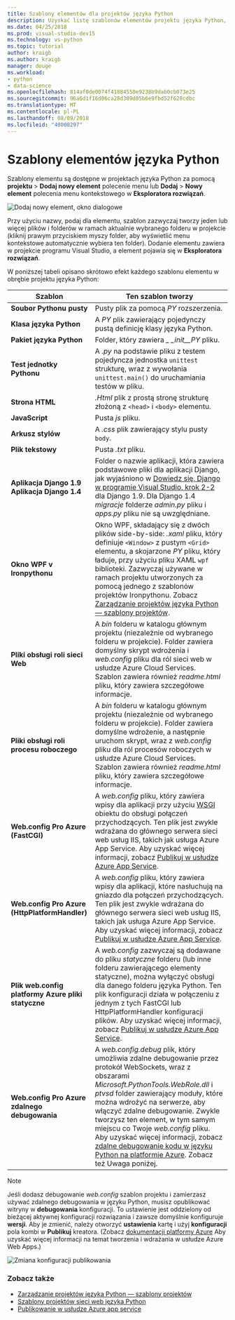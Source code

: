 ```yaml
---
title: Szablony elementów dla projektów języka Python
description: Uzyskać listę szablonów elementów projektu języka Python, które są dostępne za pośrednictwem Dodaj > Nowy element okna dialogowego, w programie Visual Studio.
ms.date: 04/25/2018
ms.prod: visual-studio-dev15
ms.technology: vs-python
ms.topic: tutorial
author: kraigb
ms.author: kraigb
manager: douge
ms.workload:
- python
- data-science
ms.openlocfilehash: 814af0de0074f41884550e9238b9dab0cb073e25
ms.sourcegitcommit: 96a6d1f16d06ca28d309d05b6e9fbd52f628cdbc
ms.translationtype: MT
ms.contentlocale: pl-PL
ms.lasthandoff: 08/09/2018
ms.locfileid: "40008297"
---
```

# <a name="python-item-templates"></a>Szablony elementów języka Python

Szablony elementu są dostępne w projektach języka Python za pomocą **projektu** > **Dodaj nowy element** polecenie menu lub **Dodaj**  >  **Nowy element** polecenia menu kontekstowego w **Eksploratora rozwiązań**.

![Dodaj nowy element, okno dialogowe](media/project-item-templates.png)

Przy użyciu nazwy, podaj dla elementu, szablon zazwyczaj tworzy jeden lub więcej plików i folderów w ramach aktualnie wybranego folderu w projekcie (kliknij prawym przyciskiem myszy folder, aby wyświetlić menu kontekstowe automatycznie wybiera ten folder). Dodanie elementu zawiera w projekcie programu Visual Studio, a element pojawia się w **Eksploratora rozwiązań**.

W poniższej tabeli opisano skrótowo efekt każdego szablonu elementu w obrębie projektu języka Python:

| Szablon | Ten szablon tworzy |
| --- | --- |
| **Soubor Pythonu pusty** | Pusty plik za pomocą *PY* rozszerzenia. |
| **Klasa języka Python** | A *PY* plik zawierający pojedynczy pustą definicję klasy języka Python. |
| **Pakiet języka Python** | Folder, który zawiera  *\_ \_init\_\_PY* pliku. |
| **Test jednotky Pythonu** | A *.py* na podstawie pliku z testem pojedyncza jednostka `unittest` strukturę, wraz z wywołania `unittest.main()` do uruchamiania testów w pliku. |
| **Strona HTML** | *.Html* plik z prostą stronę strukturę złożoną z `<head>` i `<body>` elementu. |
| **JavaScript** | Pusta *js* pliku. |
| **Arkusz stylów** | A *.css* plik zawierający stylu pusty `body`. |
| **Plik tekstowy** | Pusta *.txt* pliku. |
| **Aplikacja Django 1.9**<br/>**Aplikacja Django 1.4** | Folder o nazwie aplikacji, która zawiera podstawowe pliki dla aplikacji Django, jak wyjaśniono w [Dowiedz się, Django w programie Visual Studio, krok 2-2](learn-django-in-visual-studio-step-02-create-an-app.md#step-2-1-create-an-app-with-a-default-structure) dla Django 1.9. Dla Django 1.4 *migracje* folderze *admin.py* pliku i *apps.py* pliku nie są uwzględniane. |
| **Okno WPF v Ironpythonu** | Okno WPF, składający się z dwóch plików side-by-side: *.xaml* pliku, który definiuje `<Window>` z pustym `<Grid>` elementu, a skojarzone *PY* pliku, który ładuje, przy użyciu pliku XAML `wpf` biblioteki. Zazwyczaj używane w ramach projektu utworzonych za pomocą jednego z szablonów projektów Ironpythonu. Zobacz [Zarządzanie projektów języka Python — szablony projektów](managing-python-projects-in-visual-studio.md#project-templates). |
| **Pliki obsługi roli sieci Web** | A *bin* folderu w katalogu głównym projektu (niezależnie od wybranego folderu w projekcie). Folder zawiera domyślny skrypt wdrożenia i *web.config* pliku dla ról sieci web w usłudze Azure Cloud Services. Szablon zawiera również *readme.html* pliku, który zawiera szczegółowe informacje. |
| **Pliki obsługi roli procesu roboczego** | A *bin* folderu w katalogu głównym projektu (niezależnie od wybranego folderu w projekcie). Folder zawiera domyślne wdrożenie, a następnie uruchom skrypt, wraz z *web.config* pliku dla ról procesów roboczych w usłudze Azure Cloud Services. Szablon zawiera również *readme.html* pliku, który zawiera szczegółowe informacje. |
| **Web.config Pro Azure (FastCGI)** | A *web.config* pliku, który zawiera wpisy dla aplikacji przy użyciu [WSGI](https://wsgi.readthedocs.io/en/latest/) obiektu do obsługi połączeń przychodzących. Ten plik jest zwykle wdrażana do głównego serwera sieci web usług IIS, takich jak usługa Azure App Service. Aby uzyskać więcej informacji, zobacz [Publikuj w usłudze Azure App Service](publishing-python-web-applications-to-azure-from-visual-studio.md). |
| **Web.config Pro Azure (HttpPlatformHandler)** | A *web.config* pliku, który zawiera wpisy dla aplikacji, które nasłuchują na gniazdo dla połączeń przychodzących. Ten plik jest zwykle wdrażana do głównego serwera sieci web usług IIS, takich jak usługa Azure App Service. Aby uzyskać więcej informacji, zobacz [Publikuj w usłudze Azure App Service](publishing-python-web-applications-to-azure-from-visual-studio.md). |
| **Plik web.config platformy Azure pliki statyczne** | A *web.config* zazwyczaj są dodawane do pliku *statyczne* folderu (lub inne folderu zawierającego elementy statyczne), można wyłączyć obsługi dla danego folderu języka Python. Ten plik konfiguracji działa w połączeniu z jednym z tych FastCGI lub HttpPlatformHandler konfiguracji plików. Aby uzyskać więcej informacji, zobacz [Publikuj w usłudze Azure App Service](publishing-python-web-applications-to-azure-from-visual-studio.md). |
| **Web.config Pro Azure zdalnego debugowania** | A *web.config.debug* plik, który umożliwia zdalne debugowanie przez protokół WebSockets, wraz z obszarami *Microsoft.PythonTools.WebRole.dll* i *ptvsd* folder zawierający moduły, które można wdrożyć na serwerze, aby włączyć zdalne debugowanie. Zwykle tworzysz ten element, w tym samym miejscu co Twoje *web.config* pliku. Aby uzyskać więcej informacji, zobacz [zdalne debugowanie kodu w języku Python na platformie Azure](debugging-remote-python-code-on-azure.md). Zobacz też Uwaga poniżej. |

> [!Note]
> Jeśli dodasz debugowanie *web.config* szablon projektu i zamierzasz używać zdalnego debugowania w języku Python, musisz opublikować witryny w **debugowania** konfiguracji. To ustawienie jest oddzielony od bieżącej aktywnej konfiguracji rozwiązania i zawsze domyślnie konfiguruje **wersji**. Aby je zmienić, należy otworzyć **ustawienia** kartę i użyj **konfiguracji** pola kombi w **Publikuj** kreatora. (Zobacz [dokumentacji platformy Azure](https://azure.microsoft.com/develop/python/) Aby uzyskać więcej informacji na temat tworzenia i wdrażania w usłudze Azure Web Apps.)
>
> ![Zmiana konfiguracji publikowania](media/template-web-publish-config.png)

### <a name="see-also"></a>Zobacz także

- [Zarządzanie projektów języka Python — szablony projektów](managing-python-projects-in-visual-studio.md#project-templates)
- [Szablony projektów sieci web języka Python](python-web-application-project-templates.md)
- [Publikowanie w usłudze Azure app service](publishing-python-web-applications-to-azure-from-visual-studio.md)